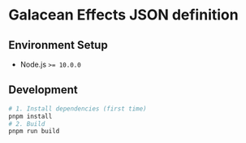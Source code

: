 # Galacean Effects JSON definition

## Environment Setup

- Node.js `>= 10.0.0`

## Development

``` bash
# 1. Install dependencies (first time)
pnpm install
# 2. Build
pnpm run build
```

